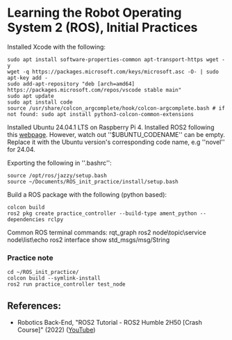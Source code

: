 # Learning the Robot Operating System 2 (ROS), Initial Practices

Installed Xcode with the following:

    sudo apt install software-properties-common apt-transport-https wget -y
    wget -q https://packages.microsoft.com/keys/microsoft.asc -O- | sudo apt-key add -
    sudo add-apt-repository "deb [arch=amd64] https://packages.microsoft.com/repos/vscode stable main"
    sudo apt update
    sudo apt install code
    source /usr/share/colcon_argcomplete/hook/colcon-argcomplete.bash # if not found: sudo apt install python3-colcon-common-extensions

Installed Ubuntu 24.04.1 LTS on Raspberry Pi 4. Installed ROS2 following this <a href=" https://docs.ros.org/en/jazzy/Installation/Ubuntu-Install-Debs.html">webpage</a>. However, watch out ''$UBUNTU_CODENAME'' can be empty. Replace it with the Ubuntu version's corresponding code name, e.g ''novel'' for 24.04.
    
Exporting the following in ''.bashrc'':

    source /opt/ros/jazzy/setup.bash
    source ~/Documents/ROS_init_practice/install/setup.bash

Build a ROS package with the following (python based): 

    colcon build
    ros2 pkg create practice_controller --build-type ament_python --dependencies rclpy

Common ROS terminal commands:
    rqt_graph
    ros2 node\topic\service node\list\echo
    ros2 interface show std_msgs/msg/String

### Practice note

    cd ~/ROS_init_practice/
    colcon build --symlink-install
    ros2 run practice_controller test_node

## References:
- Robotics Back-End, "ROS2 Tutorial - ROS2 Humble 2H50 [Crash Course]" (2022) (<a href="https://www.youtube.com/watch?v=Gg25GfA456o">YouTube</a>)


